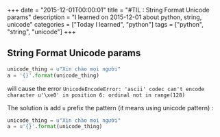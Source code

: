 +++
date = "2015-12-01T00:00:01"
title = "#TIL : String Format Unicode params"
description = "I learned on 2015-12-01 about python, string, unicode"
categories = ["Today I learned", "python"]
tags = ["python", "string", "unicode"]
+++



## String Format Unicode params

```python
unicode_thing = u"Xin chào mọi người"
a = '{}'.format(unicode_thing)
```
will cause the error `UnicodeEncodeError: 'ascii' codec can't encode character u'\xe0' in position 6: ordinal not in range(128)`

The solution is add `u` prefix the pattern (it means using unicode pattern) :

```python
unicode_thing = u"Xin chào mọi người"
a = u'{}'.format(unicode_thing)
```
